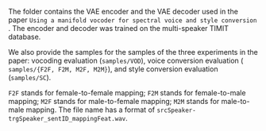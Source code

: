 The folder contains the VAE encoder and the VAE decoder used in the paper `Using a manifold vocoder for spectral voice and style conversion` . The encoder and decoder was trained on the multi-speaker TIMIT database.



We also provide the samples for the samples of the three experiments in the paper: vocoding evaluation (`samples/VOD`), voice conversion evaluation (` samples/{F2F, F2M, M2F, M2M}`), and style conversion evaluation (`samples/SC`).



`F2F` stands for female-to-female mapping; `F2M` stands for female-to-male mapping; `M2F` stands for male-to-female mapping; `M2M` stands for male-to-male mapping. The file name has a format of `srcSpeaker-trgSpeaker_sentID_mappingFeat.wav`.



 

